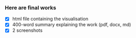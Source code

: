 ### Here are final works

- [x] html file containing the visualisation
- [x] 400-word summary explaining the work (pdf, docx, md)
- [x] 2 screenshots 
